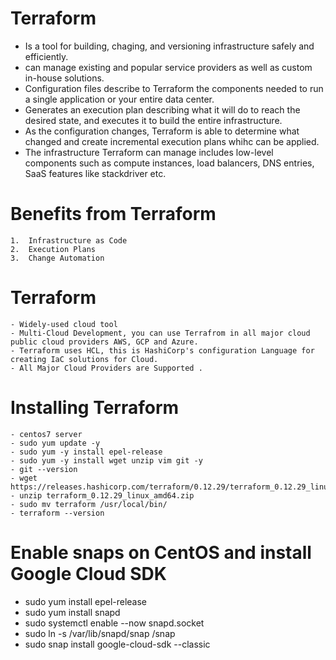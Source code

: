 # Terraform 
- Is a tool for building, chaging, and versioning infrastructure safely and efficiently. 
- can manage existing and popular service providers as well as custom in-house solutions.
- Configuration files describe to Terraform the components needed to run a single application or your entire data center.
- Generates an execution plan describing what it will do to reach the desired state, and executes it to build the entire infrastructure. 
- As the configuration changes, Terraform is able to determine what changed and create incremental execution plans whihc can be applied. 
- The infrastructure Terraform can manage includes low-level components such as compute instances, load balancers, DNS entries, SaaS features like stackdriver etc.
# Benefits from Terraform
    1.  Infrastructure as Code
    2.  Execution Plans
    3.  Change Automation

#  Terraform 
    - Widely-used cloud tool 
    - Multi-Cloud Development, you can use Terrafrom in all major cloud public cloud providers AWS, GCP and Azure.
    - Terraform uses HCL, this is HashiCorp's configuration Language for creating IaC solutions for Cloud. 
    - All Major Cloud Providers are Supported .

# Installing Terraform 
    - centos7 server 
    - sudo yum update -y 
    - sudo yum -y install epel-release
	- sudo yum -y install wget unzip vim git -y
	- git --version
	- wget https://releases.hashicorp.com/terraform/0.12.29/terraform_0.12.29_linux_amd64.zip
	- unzip terraform_0.12.29_linux_amd64.zip
    - sudo mv terraform /usr/local/bin/
	- terraform --version

# Enable snaps on CentOS and install Google Cloud SDK
- sudo yum install epel-release
- sudo yum install snapd
- sudo systemctl enable --now snapd.socket
- sudo ln -s /var/lib/snapd/snap /snap
- sudo snap install google-cloud-sdk --classic

